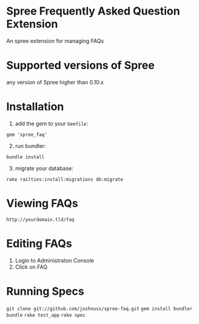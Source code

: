 Spree Frequently Asked Question Extension
=========

An spree extension for managing FAQs

Supported versions of Spree
=========

any version of Spree higher than 0.10.x 

Installation
============

1) add the gem to your `Gemfile`:

`gem 'spree_faq'`

2) run bundler:

`bundle install`

3) migrate your database:

`rake railties:install:migrations db:migrate`

Viewing FAQs
============

`http://yourdomain.tld/faq`

Editing FAQs
===========

1. Login to Administraton Console
2. Click on FAQ 

Running Specs
===========
`git clone git://github.com/joshnuss/spree-faq.git`
`gem install bundler`
`bundle`
`rake test_app`
`rake spec`
